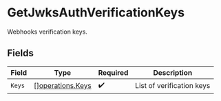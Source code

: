 # GetJwksAuthVerificationKeys

Webhooks verification keys.


## Fields

| Field                                                       | Type                                                        | Required                                                    | Description                                                 |
| ----------------------------------------------------------- | ----------------------------------------------------------- | ----------------------------------------------------------- | ----------------------------------------------------------- |
| `Keys`                                                      | [][operations.Keys](../../../pkg/models/operations/keys.md) | :heavy_check_mark:                                          | List of verification keys                                   |